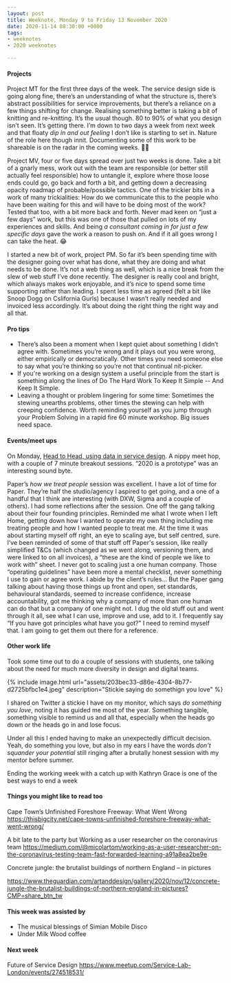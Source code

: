 ```yaml
---
layout: post
title: Weeknote, Monday 9 to Friday 13 November 2020
date: 2020-11-14 08:30:00 +0000
tags:
- weeknotes
- 2020 weeknotes

---
```

#### Projects

Project MT for the first three days of the week. The service design side is going along fine, there’s an understanding of what the structure is, there’s abstract possibilities for service improvements, but there’s a reliance on a few things shifting for change. Realising something better is taking a bit of knitting and re-knitting. It’s the usual though. 80 to 90% of what you design isn’t seen. It’s getting there. I’m down to two days a week from next week and that floaty _dip in and out feeling_ I don’t like is starting to set in. Nature of the role here though innit. Documenting some of this work to be shareable is on the radar in the coming weeks. 👍🏼 

Project MV, four or five days spread over just two weeks is done. Take a bit of a gnarly mess, work out with the team are responsible (or better still actually feel responsible) how to untangle it, explore where those loose ends could go, go back and forth a bit, and getting down a decreasing opacity roadmap of probable/possible tactics. One of the trickier bits in a work of many trickialities: How do we communicate this to the people who have been waiting for this and will have to be doing most of the work? Tested that too, with a bit more back and forth. Never mad keen on “just a few days” work, but this was one of those that pulled on lots of my experiences and skills. And being _a consultant coming in for just a few specific days_ gave the work a reason to push on. And if it all goes wrong I can take the heat. 😂 

I started a new bit of work, project PM. So far it’s been spending time with the designer going over what has done, what they are doing and what needs to be done. It’s not a web thing as well, which is a nice break from the slew of web stuff I’ve done recently. The designer is really cool and bright, which always makes work enjoyable, and it’s nice to spend some time supporting rather than leading. I spent less time as agreed (felt a bit like Snoop Dogg on Cslifornia Gurls) because I wasn’t really needed and invoiced less accordingly. It’s about doing the right thing the right way and all that.


#### Pro tips

* There’s also been a moment when I kept quiet about something I didn’t agree with. Sometimes you’re wrong and it plays out you were wrong, either empirically or democratically. Other times you need someone else to say what you’re thinking so you’re not that continual nit-picker. 
*  If you're working on a design system a useful principle from the start is something along the lines of Do The Hard Work To Keep It Simple -- And Keep It Simple.
* Leaving a thought or problem lingering for some time: Sometimes the stewing unearths problems, other times the stewing can help with creeping confidence. Worth reminding yourself as you jump through your Problem Solving in a rapid fire 60 minute workshop. Big issues need space.

#### Events/meet ups

On Monday, [Head to Head, using data in service design](https://www.eventbrite.co.uk/e/head-to-head-using-data-in-service-design-tickets-127299661715#). A nippy meet hop, with a couple of 7 minute breakout sessions. “2020 is a prototype” was an interesting sound byte.

Paper’s _how we treat people_ session was excellent. I have a lot of time for Paper. They’re half the studio/agency I aspired to get going, and a one of a handful that I think are interesting (with DXW, Sigma and a couple of others). 
I had some reflections after the session. One off the gang talking about their four founding principles. Reminded me what I wrote when I left Home, getting down how I wanted to operate my own thing including me treating people and how I wanted people to treat me. At the time it was about starting myself off right, an eye to scaling aye, but self centred, sure. I’ve been reminded of some of that stuff off Paper's session, like really simplified T&Cs (which changed as we went along, versioning them, and were linked to on all invoices), a “these are the kind of people we like to work with” sheet. I never got to scaling just a one human company. Those “operating guidelines” have been more a mental checklist, never something I use to gain or agree work. I abide by the client’s rules... But the Paper gang talking about having those things up front and open, set standards, behavioural standards, seemed to increase confidence, increase accountability, got me thinking why a company of more than one human can do that but a company of one might not. I dug the old stuff out and went through it all, see what I can use, improve and use, add to it. I frequently say “If you have got principles what have you got?” I need to remind myself that. I am going to get them out there for a reference.


#### Other work life

Took some time out to do a couple of sessions with students, one talking about the need for much more diversity in design and digital teams.

{% include image.html url="assets/203bec33-d86e-4304-8b77-d2725bfbc1e4.jpeg" description="Stickie saying do somethign you love" %}

I shared on Twitter a stickie I have on my monitor, which says _do something you love_, noting it has guided me most of the year. Something tangible, something visible to remind us and all that, especially when the heads go down or the heads go in and lose focus.

Under all this I ended having to make an unexpectedly difficult decision. Yeah, do something you love, but also in my ears I have the words _don't squander your potential_ still ringing after a brutally honest session with my mentor before summer.

Ending the working week with a catch up with Kathryn Grace is one of the best ways to end a week




#### Things you might like to read too

Cape Town’s Unfinished Foreshore Freeway: What Went Wrong
https://thisbigcity.net/cape-towns-unfinished-foreshore-freeway-what-went-wrong/

A bit late to the party but Working as a user researcher on the coronavirus team https://medium.com/@micolartom/working-as-a-user-researcher-on-the-coronavirus-testing-team-fast-forwarded-learning-a91a8ea2be9e

Concrete jungle: the brutalist buildings of northern England – in pictures 

https://www.theguardian.com/artanddesign/gallery/2020/nov/12/concrete-jungle-the-brutalist-buildings-of-northern-england-in-pictures?CMP=share_btn_tw

#### This week was assisted by

* The musical blessings of Simian Mobile Disco
* Under Milk Wood coffee

#### Next week

Future of Service Design https://www.meetup.com/Service-Lab-London/events/274518531/